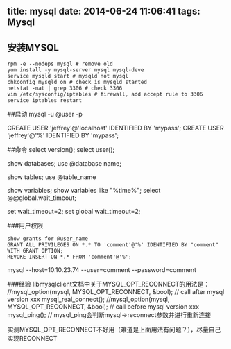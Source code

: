 title: mysql
date: 2014-06-24 11:06:41
tags: Mysql
---

## 安装MYSQL

``` shell
rpm -e --nodeps mysql # remove old
yum install -y mysql-server mysql mysql-deve
service mysqld start # mysqld not mysql
chkconfig mysqld on # check is mysqld started
netstat -nat | grep 3306 # check 3306
vim /etc/sysconfig/iptables # firewall, add accept rule to 3306
service iptables restart
```


##启动
mysql -u @user -p 

CREATE USER 'jeffrey'@'localhost' IDENTIFIED BY 'mypass';
CREATE USER 'jeffrey'@'%' IDENTIFIED BY 'mypass';


##命令
select version();
select user();

show databases;
use @database name;

show tables;
use @table_name

show variables;
show variables like "%time%";
select @@global.wait_timeout;

set wait_timeout=2;
set global wait_timeout=2;



###用户权限

```
show grants for @user_name
GRANT ALL PRIVILEGES ON *.* TO 'comment'@'%' IDENTIFIED BY "comment" WITH GRANT OPTION; 
REVOKE INSERT ON *.* FROM 'comment'@'%';
```
mysql --host=10.10.23.74 --user=comment --password=comment

###经验
libmysqlclient文档中关于MYSQL_OPT_RECONNECT的用法是：
//mysql_option(mysql, MYSQL_OPT_RECONNECT, &bool); // call after mysql version xxx
mysql_real_connect();
//mysql_option(mysql, MYSQL_OPT_RECONNECT, &bool); // call before mysql version xxx
mysql_ping(); // mysql_ping会判断mysql->reconnect参数并进行重新连接

实测MYSQL_OPT_RECONNECT不好用（难道是上面用法有问题？），尽量自己实现RECONNECT
